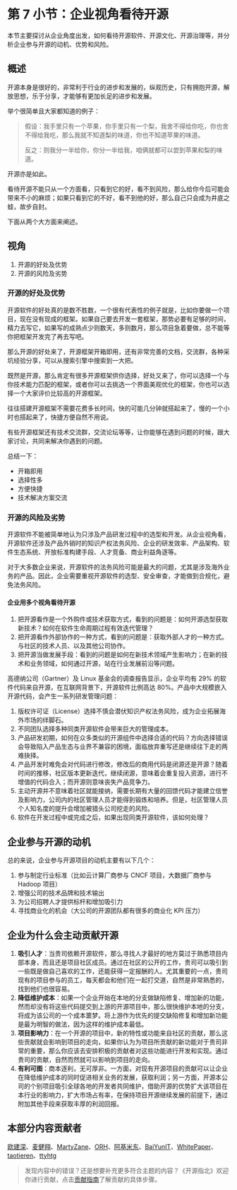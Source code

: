 
# 第 7 小节：企业视角看待开源

本节主要探讨从企业角度出发，如何看待开源软件、开源文化、开源治理等，并分析企业参与开源的动机、优势和风险。

## 概述

开源本身是很好的，非常利于行业的进步和发展的，纵观历史，只有拥抱开源，解放思想，乐于分享，才能够有更加长足的进步和发展。

举个很简单且大家都知道的例子：

> 假设：我手里只有一个苹果，你手里只有一个梨，我舍不得给你吃，你也舍不得给我吃，那么我就不知道梨的味道，你也不知道苹果的味道。
> 
> 反之：则我分一半给你，你分一半给我，咱俩就都可以尝到苹果和梨的味道。

开源亦是如此。

看待开源不能只从一个方面看，只看到它的好，看不到风险，那么给你今后可能会带来不小的麻烦；如果只看到它的不好，看不到他的好，那么自己只会成为井底之蛙，故步自封。

下面从两个大方面来阐述。

## 视角

1. 开源的好处及优势
2. 开源的风险及劣势

### 开源的好处及优势

开源软件的好处真的是数不胜数，一个很有代表性的例子就是，比如你要做一个项目，现在没有现成的框架。如果自己要去开发一套框架，那势必要有足够的时间，精力去写它，如果写的成熟点少则数天，多则数月，那么项目急着要做，总不能等你把框架开发完了再去写吧。

那么开源的好处来了，开源框架开箱即用，还有非常完善的文档，交流群，各种采坑经验分享，可以从搜索引擎中搜索到一大把。

既然是开源，那么肯定有很多开源框架供你选择，好处又来了，你可以选择一个与你技术能力匹配的框架，或者你可以去挑选一个界面美观优化的框架，你也可以选择一个大家评价比较高的开源框架。

往往搭建开源框架不需要花费多长时间，快的可能几分钟就搭起来了，慢的一个小时也搭起来了，快捷方便自然不用说。

有些开源框架还有技术交流群，交流论坛等等，让你能够在遇到问题的时候，跟大家讨论，共同来解决你遇到的问题。

总结一下：

- 开箱即用
- 选择性多
- 方便快捷
- 技术解决方案交流

### 开源的风险及劣势

开源软件不能被简单地认为只涉及产品研发过程中的选型和开发。从企业视角看，开源软件还涉及产品外销时的知识产权法务风险、企业的研发效率、产品架构、软件生态系统、开放标准构建手段、人才竞备、商业利益角逐等。

对于大多数企业来说，开源软件的法务风险可能是最大的问题，尤其是涉及海外业务的产品。因此，企业需要重视开源软件的选型、安全审查，才能做到合规化，避免法务风险。

#### 企业用多个视角看待开源

1. 把开源看作是一个外购件或技术获取方式，看到的问题是：如何开源选型获取新技术？如何在软件生命周期过程有效迭代管理？
2. 把开源看作外部协作的一种方式，看到的问题是：获取外部人才的一种方式。与社区的技术人员、以及其他公司协作。
3. 把开源当做发展手段：看到的问题是如何在新技术领域产生影响力；在新的技术和业务领域，如何通过开源，站在行业发展前沿等问题。

高德纳公司（Gartner）及 Linux 基金会的调查报告显示，企业平均有 29% 的软件代码来自开源，在互联网背景下，开源软件比例高达 80%。产品中大规模嵌入开源代码，会产生一系列研发管理问题：

1. 版权许可证（License）选择不慎会潜伏知识产权法务风险，成为企业拓展海外市场的绊脚石。
2. 不同团队选择多种同类开源软件会带来巨大的管理成本。
3. 产品研发初期，如何在众多类似的开源组件中选择合适的代码？方向选择错误会导致陷入产品生态与业界不兼容的困境，面临放弃重写还是继续往下走的两难抉择。
4. 产品开发时难免会对代码进行修改，修改后的商用代码是闭源还是开源？随着时间的推移，社区版本更新迭代，继续闭源，意味着会重复投入资源，进行不增值的代码合入；而开源则意味丧失产品竞争力。
5. 主动开源并不意味着社区就能接纳，需要长期有大量的回馈代码才能建立信誉及影响力，公司内的社区管理人员才能得到锻炼和培养。但是，社区管理人员个人知名度的提升会增加被猎头公司挖走的风险。
6. 软件在开发过程中或完成之后，如果出现同类开源软件，该如何处理？

## 企业参与开源的动机

总的来说，企业参与开源项目的动机主要有以下几个：

1. 参与制定行业标准（比如云计算厂商参与 CNCF 项目，大数据厂商参与 Hadoop 项目）
2. 增强公司的技术品牌和技术输出
3. 为公司招聘人才提供标杆和增加吸引力
4. 寻找商业化的机会（大公司的开源团队都有很多的商业化 KPI 压力）

## 企业为什么会主动贡献开源

1. **吸引人才**：当贵司依赖开源软件，那么寻找人才最好的地方莫过于熟悉项目内部本身，而且还是项目社区成员。通过在社区的公开的工作，贵司可以吸引到一些既是做自己喜欢的工作，还能获得一定报酬的人。尤其重要的一点，贵司现有的项目参与的员工，每天都会和他们在一起打交道，自然是非常熟悉的，找到他们也很容易。
2. **降低维护成本**：如果一个企业开始在本地的分支做缺陷修复、增加新的功能，然而却没有将这些代码提交到上游的开源项目中，那么很快维护本地的分支，将成为该公司的一个成本噩梦。将上游作为优先的提交缺陷修复和增加新功能是最为明智的做法，因为这样的维护成本最低。
3. **项目影响力**：在一个开源的项目中，新的特性或功能来自社区的贡献，那么这些贡献就会影响到项目的走向，如果你认为为项目所贡献的新功能对于贵司非常的重要，那么你应该去安排积极的贡献者对这些功能进行开发和实现。通过贵司的贡献，自然而然就可以影响到项目的走向。
4. **有利可图**：商本逐利，无可厚非。一方面，对现有开源项目的贡献可以让企业在降低维护成本的同时促进相关业务的发展，获取利润；另一方面，开源本公司的个别项目吸引全球各地的开发者共同维护，借助开源的优势扩大该项目在本行业的影响力，扩大市场占有率，在保持项目开源继续发展的前提下，通过附加其他手段来获取丰厚的利润回报。

## 本部分内容贡献者

[欧建深](https://gitee.com/oujianshen)、[麦健翔](https://gitee.com/maijianxiang)、[MartyZane](https://gitee.com/MartyZane)、[ORH](https://gitee.com/orh)、[阿基米东](https://gitee.com/luhuadong)、[BaiYunIT](https://gitee.com/baiyunit)、[WhitePaper](https://gitee.com/whitepaper233)、[taotieren](https://gitee.com/taotieren)、[ttyhtg](https://gitee.com/ttyhtg)

> 发现内容中的错误？还是想要补充更多符合主题的内容？《开源指北》欢迎你进行贡献，点击[贡献指南](./../贡献指南.md)了解贡献的具体步骤。